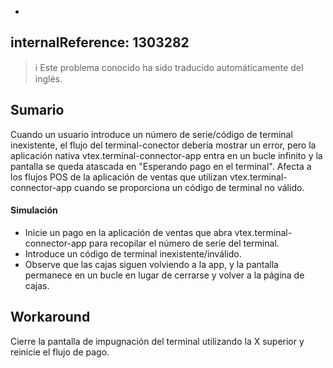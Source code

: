 -
internalReference: 1303282
---

>ℹ️ Este problema conocido ha sido traducido automáticamente del inglés.

## Sumario


Cuando un usuario introduce un número de serie/código de terminal inexistente, el flujo del terminal-conector debería mostrar un error, pero la aplicación nativa vtex.terminal-connector-app entra en un bucle infinito y la pantalla se queda atascada en "Esperando pago en el terminal".
Afecta a los flujos POS de la aplicación de ventas que utilizan vtex.terminal-connector-app cuando se proporciona un código de terminal no válido.


#### Simulación



- Inicie un pago en la aplicación de ventas que abra vtex.terminal-connector-app para recopilar el número de serie del terminal.
- Introduce un código de terminal inexistente/inválido.
- Observe que las cajas siguen volviendo a la app, y la pantalla permanece en un bucle en lugar de cerrarse y volver a la página de cajas.

## Workaround


Cierre la pantalla de impugnación del terminal utilizando la X superior y reinicie el flujo de pago.



